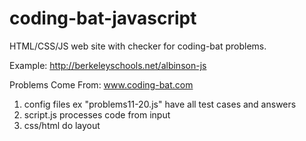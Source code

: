 # coding-bat-javascript

HTML/CSS/JS web site with checker for coding-bat problems.

Example:
http://berkeleyschools.net/albinson-js

Problems Come From:
www.coding-bat.com

1. config files ex "problems11-20.js" have all test cases and answers
2. script.js processes code from input
3. css/html do layout

